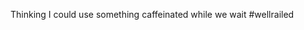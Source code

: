<!--
id: 510045804
link: http://kevinisom.info/post/510045804/thinking-i-could-use-something-caffeinated-while
slug: thinking-i-could-use-something-caffeinated-while
date: Sat Apr 10 2010 18:12:27 GMT+1200 (NZST)
raw: {"blog_name":"kevinisom","id":510045804,"post_url":"http://kevinisom.info/post/510045804/thinking-i-could-use-something-caffeinated-while","slug":"thinking-i-could-use-something-caffeinated-while","type":"text","date":"2010-04-10 06:12:27 GMT","timestamp":1270879947,"state":"published","format":"html","reblog_key":"ILanfPap","tags":[],"short_url":"http://tmblr.co/Zw68YyUPgvi","highlighted":[],"feed_item":"http://twitter.com/kev_nz/statuses/11912846222","from_feed_id":"650289","note_count":0,"title":null,"body":"<p>Thinking I could use something caffeinated while we wait #wellrailed</p>"}
publish: 2010-04-010
tags: 
title: null
-->


Thinking I could use something caffeinated while we wait \#wellrailed


